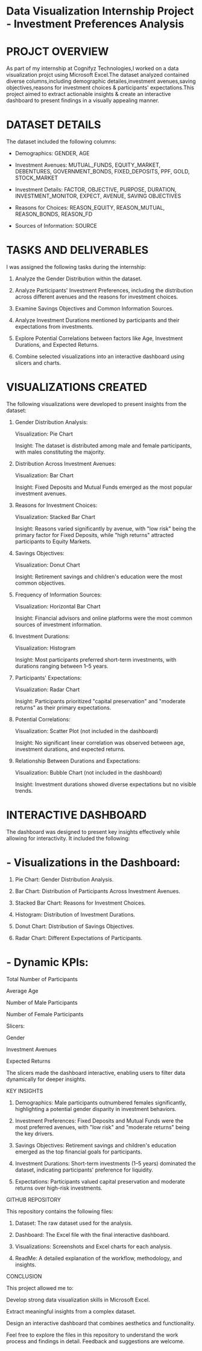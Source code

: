 # Data Visualization Internship Project - Investment Preferences Analysis
# PROJCT OVERVIEW

As part of my internship at Cognifyz Technologies,I worked on a data visualization projct using Microsoft Excel.The dataset analyzed contained diverse columns,including demographic detailes,investment avenues,saving objectives,reasons for investment choices & participants' expectations.This project aimed to extract actionable insights & create an interactive dashboard to present findings in a visually appealing manner.

# DATASET DETAILS

The dataset included the following columns:

- Demographics: GENDER, AGE

- Investment Avenues: MUTUAL_FUNDS, EQUITY_MARKET, DEBENTURES, GOVERNMENT_BONDS, FIXED_DEPOSITS, PPF, GOLD, STOCK_MARKET

- Investment Details: FACTOR, OBJECTIVE, PURPOSE, DURATION, INVESTMENT_MONITOR, EXPECT, AVENUE, SAVING OBJECTIVES

- Reasons for Choices: REASON_EQUITY, REASON_MUTUAL, REASON_BONDS, REASON_FD

- Sources of Information: SOURCE

# TASKS AND DELIVERABLES

I was assigned the following tasks during the internship:

1. Analyze the Gender Distribution within the dataset.

2. Analyze Participants' Investment Preferences, including the distribution across different avenues and the reasons for investment choices.

3. Examine Savings Objectives and Common Information Sources.

4. Analyze Investment Durations mentioned by participants and their expectations from investments.

5. Explore Potential Correlations between factors like Age, Investment Durations, and Expected Returns.

6. Combine selected visualizations into an interactive dashboard using slicers and charts.

# VISUALIZATIONS CREATED

The following visualizations were developed to present insights from the dataset:

1. Gender Distribution Analysis:

   Visualization: Pie Chart

   Insight: The dataset is distributed among male and female participants, with males constituting the majority.

2. Distribution Across Investment Avenues:

   Visualization: Bar Chart

   Insight: Fixed Deposits and Mutual Funds emerged as the most popular investment avenues.

3. Reasons for Investment Choices:

   Visualization: Stacked Bar Chart

   Insight: Reasons varied significantly by avenue, with "low risk" being the primary factor for Fixed Deposits, while "high returns" attracted participants to Equity Markets.

4. Savings Objectives:

   Visualization: Donut Chart

   Insight: Retirement savings and children's education were the most common objectives.

5. Frequency of Information Sources:

   Visualization: Horizontal Bar Chart

   Insight: Financial advisors and online platforms were the most common sources of investment information.

6. Investment Durations:

   Visualization: Histogram

   Insight: Most participants preferred short-term investments, with durations ranging between 1–5 years.

7. Participants' Expectations:

   Visualization: Radar Chart

   Insight: Participants prioritized "capital preservation" and "moderate returns" as their primary expectations.

8. Potential Correlations:

   Visualization: Scatter Plot (not included in the dashboard)

   Insight: No significant linear correlation was observed between age, investment durations, and expected returns.

9. Relationship Between Durations and Expectations:

   Visualization: Bubble Chart (not included in the dashboard)

   Insight: Investment durations showed diverse expectations but no visible trends.

# INTERACTIVE DASHBOARD

The dashboard was designed to present key insights effectively while allowing for interactivity. It included the following:

# - Visualizations in the Dashboard:
1. Pie Chart: Gender Distribution Analysis.

2. Bar Chart: Distribution of Participants Across Investment Avenues.

3. Stacked Bar Chart: Reasons for Investment Choices.

4. Histogram: Distribution of Investment Durations.

5. Donut Chart: Distribution of Savings Objectives.

6. Radar Chart: Different Expectations of Participants.

# - Dynamic KPIs:

Total Number of Participants

Average Age

Number of Male Participants

Number of Female Participants

Slicers:

Gender

Investment Avenues

Expected Returns

The slicers made the dashboard interactive, enabling users to filter data dynamically for deeper insights.

KEY INSIGHTS

1. Demographics: Male participants outnumbered females significantly, highlighting a potential gender disparity in investment behaviors.

2. Investment Preferences: Fixed Deposits and Mutual Funds were the most preferred avenues, with "low risk" and "moderate returns" being the key drivers.

3. Savings Objectives: Retirement savings and children's education emerged as the top financial goals for participants.

4. Investment Durations: Short-term investments (1–5 years) dominated the dataset, indicating participants' preference for liquidity.

5. Expectations: Participants valued capital preservation and moderate returns over high-risk investments.

GITHUB REPOSITORY

This repository contains the following files:

1. Dataset: The raw dataset used for the analysis.

2. Dashboard: The Excel file with the final interactive dashboard.

3. Visualizations: Screenshots and Excel charts for each analysis.

4. ReadMe: A detailed explanation of the workflow, methodology, and insights.

CONCLUSION

This project allowed me to:

Develop strong data visualization skills in Microsoft Excel.

Extract meaningful insights from a complex dataset.

Design an interactive dashboard that combines aesthetics and functionality.

Feel free to explore the files in this repository to understand the work process and findings in detail. Feedback and suggestions are welcome.
